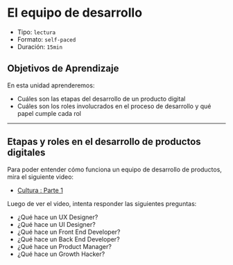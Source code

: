 # El equipo de desarrollo

- Tipo: `lectura`
- Formato: `self-paced`
- Duración: `15min`

## Objetivos de Aprendizaje

En esta unidad aprenderemos:

- Cuáles son las etapas del desarrollo de un producto digital
- Cuáles son los roles involucrados en el proceso de desarrollo y qué papel
  cumple cada rol

***

## Etapas y roles en el desarrollo de productos digitales

Para poder entender cómo funciona un equipo de desarrollo de productos, mira el
siguiente video:

- [Cultura : Parte 1](https://www.useloom.com/share/90102cf63263435faa7f867c1e9c2d33)

Luego de ver el video, intenta responder las siguientes preguntas:

- ¿Qué hace un UX Designer?
- ¿Qué hace un UI Designer?
- ¿Qué hace un Front End Developer?
- ¿Qué hace un Back End Developer?
- ¿Qué hace un Product Manager?
- ¿Qué hace un Growth Hacker?
